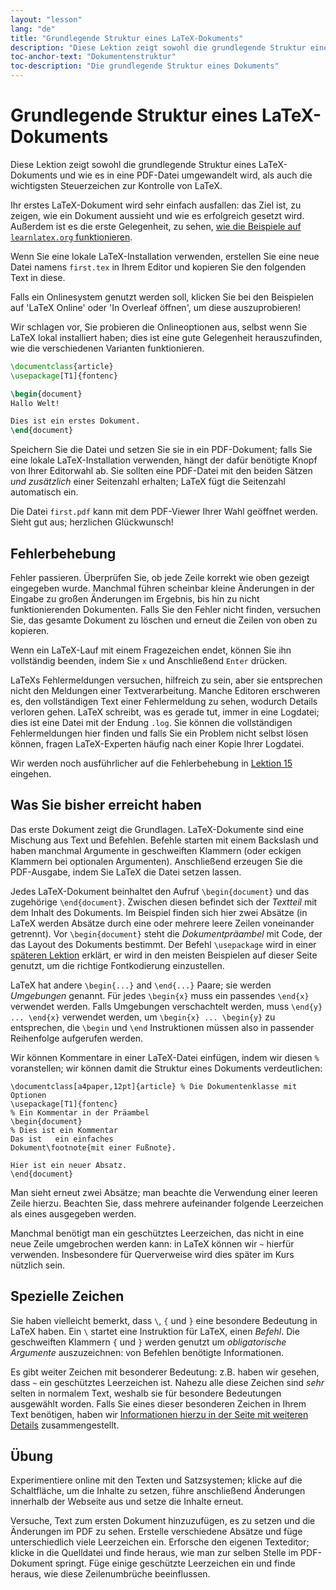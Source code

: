 ```yaml
---
layout: "lesson"
lang: "de"
title: "Grundlegende Struktur eines LaTeX-Dokuments"
description: "Diese Lektion zeigt sowohl die grundlegende Struktur eines LaTeX-Dokuments und wie es in eine PDF-Datei umgewandelt wird, als auch die wichtigsten Steuerzeichen zur Kontrolle von LaTeX."
toc-anchor-text: "Dokumentenstruktur"
toc-description: "Die grundlegende Struktur eines Dokuments"
---
```


# Grundlegende Struktur eines LaTeX-Dokuments

<span
  class="summary">Diese Lektion zeigt sowohl die grundlegende Struktur eines LaTeX-Dokuments und wie es in eine PDF-Datei umgewandelt wird, als auch die wichtigsten Steuerzeichen zur Kontrolle von LaTeX.</span>

Ihr erstes LaTeX-Dokument wird sehr einfach ausfallen: das Ziel ist, zu zeigen,
wie ein Dokument aussieht und wie es erfolgreich gesetzt wird. Außerdem ist es
die erste Gelegenheit, zu sehen, [wie die Beispiele auf `learnlatex.org`
funktionieren](help).

Wenn Sie eine lokale LaTeX-Installation verwenden, erstellen Sie eine neue Datei
namens `first.tex` in Ihrem Editor und kopieren Sie den folgenden Text in diese.

Falls ein Onlinesystem genutzt werden soll, klicken Sie  bei den Beispielen auf
'LaTeX Online' oder 'In Overleaf öffnen', um diese auszuprobieren!

<p
  class="hint">Wir schlagen vor, Sie probieren die Onlineoptionen aus, selbst wenn Sie LaTeX lokal installiert haben; dies ist eine gute Gelegenheit herauszufinden, wie die verschiedenen Varianten funktionieren.</p>

```latex
\documentclass{article}
\usepackage[T1]{fontenc}

\begin{document}
Hallo Welt!

Dies ist ein erstes Dokument.
\end{document}
```

Speichern Sie die Datei und setzen Sie sie in ein PDF-Dokument; falls Sie eine
lokale LaTeX-Installation verwenden, hängt der dafür benötigte Knopf von Ihrer
Editorwahl ab. Sie sollten eine PDF-Datei mit den beiden Sätzen _und zusätzlich_
einer Seitenzahl erhalten; LaTeX fügt die Seitenzahl automatisch ein.

Die Datei `first.pdf` kann mit dem PDF-Viewer Ihrer Wahl geöffnet werden. Sieht
gut aus; herzlichen Glückwunsch!

## Fehlerbehebung

Fehler passieren.
Überprüfen Sie, ob jede Zeile korrekt wie oben gezeigt eingegeben wurde.
Manchmal führen scheinbar kleine Änderungen in der Eingabe zu großen Änderungen
im Ergebnis, bis hin zu nicht funktionierenden Dokumenten.
Falls Sie den Fehler nicht finden, versuchen Sie, das gesamte Dokument zu
löschen und erneut die Zeilen von oben zu kopieren.

Wenn ein LaTeX-Lauf mit einem Fragezeichen endet, können Sie ihn vollständig
beenden, indem Sie `x` und Anschließend `Enter` drücken.

LaTeXs Fehlermeldungen versuchen, hilfreich zu sein, aber sie entsprechen nicht
den Meldungen einer Textverarbeitung. Manche Editoren erschweren es, den
vollständigen Text einer Fehlermeldung zu sehen, wodurch Details verloren gehen.
LaTeX schreibt, was es gerade tut, immer in eine Logdatei; dies ist eine Datei
mit der Endung `.log`. Sie können die vollständigen Fehlermeldungen hier finden
und falls Sie ein Problem nicht selbst lösen können, fragen LaTeX-Experten
häufig nach einer Kopie Ihrer Logdatei.

<p
  class="hint">Wir werden noch ausführlicher auf die Fehlerbehebung in <a
  href="./lesson-15">Lektion 15</a> eingehen.</p>

## Was Sie bisher erreicht haben

Das erste Dokument zeigt die Grundlagen.
LaTeX-Dokumente sind eine Mischung aus Text und Befehlen.
Befehle starten mit einem Backslash
und haben manchmal Argumente in geschweiften Klammern
(oder eckigen Klammern bei optionalen Argumenten).
Anschließend erzeugen Sie die PDF-Ausgabe, indem Sie LaTeX die Datei setzen
lassen.

Jedes LaTeX-Dokument beinhaltet den Aufruf `\begin{document}` und das zugehörige
`\end{document}`.
Zwischen diesen befindet sich der _Textteil_ mit dem Inhalt des Dokuments.
Im Beispiel finden sich hier zwei Absätze (in LaTeX werden Absätze durch eine
oder mehrere leere Zeilen voneinander getrennt).
Vor `\begin{document}` steht die _Dokumentpräambel_
mit Code, der das Layout des Dokuments bestimmt.
Der Befehl `\usepackage` wird in einer [späteren Lektion](lesson-06) erklärt, er
wird in den meisten Beispielen auf dieser Seite genutzt, um die richtige
Fontkodierung einzustellen.

LaTeX hat andere `\begin{...}` and `\end{...}` Paare; sie werden _Umgebungen_
genannt.
Für jedes `\begin{x}` muss ein passendes `\end{x}` verwendet werden. Falls
Umgebungen verschachtelt werden, muss `\end{y} ... \end{x}` verwendet werden, um
`\begin{x} ... \begin{y}` zu entsprechen, die `\begin` und `\end` Instruktionen
müssen also in passender Reihenfolge aufgerufen werden.

Wir können Kommentare in einer LaTeX-Datei einfügen, indem wir diesen `%`
voranstellen; wir können damit die Struktur eines Dokuments verdeutlichen:

```
\documentclass[a4paper,12pt]{article} % Die Dokumentenklasse mit Optionen
\usepackage[T1]{fontenc}
% Ein Kommentar in der Präambel
\begin{document}
% Dies ist ein Kommentar
Das ist   ein einfaches
Dokument\footnote{mit einer Fußnote}.

Hier ist ein neuer Absatz.
\end{document}
```

Man sieht erneut zwei Absätze; man beachte die Verwendung einer leeren Zeile
hierzu. Beachten Sie, dass mehrere aufeinander folgende Leerzeichen als eines
ausgegeben werden.

Manchmal benötigt man ein geschütztes Leerzeichen, das nicht in eine neue Zeile
umgebrochen werden kann: in LaTeX können wir `~` hierfür verwenden. Insbesondere
für Querverweise wird dies später im Kurs nützlich sein.

## Spezielle Zeichen

Sie haben vielleicht bemerkt, dass ``\``, `{` und `}` eine besondere Bedeutung
in LaTeX haben. Ein ``\`` startet eine Instruktion für LaTeX, einen _Befehl_.
Die geschweiften Klammern `{` und `}` werden genutzt um _obligatorische
Argumente_ auszuzeichnen: von Befehlen benötigte Informationen.

Es gibt weiter Zeichen mit besonderer Bedeutung: z.B. haben wir gesehen, dass
`~` ein geschütztes Leerzeichen ist. Nahezu alle diese Zeichen sind _sehr_
selten in normalem Text, weshalb sie für besondere Bedeutungen ausgewählt
worden. Falls Sie eines dieser besonderen Zeichen in Ihrem Text benötigen, haben
wir [Informationen hierzu in der Seite mit weiteren Details](more-03)
zusammengestellt.

## Übung

Experimentiere online mit den Texten und Satzsystemen; klicke auf die
Schaltfläche, um die Inhalte zu setzen, führe anschließend Änderungen innerhalb
der Webseite aus und setze die Inhalte erneut.

Versuche, Text zum ersten Dokument hinzuzufügen, es zu setzen und die Änderungen
im PDF zu sehen. Erstelle verschiedene Absätze und füge unterschiedlich viele
Leerzeichen ein. Erforsche den eigenen Texteditor; klicke in die Quelldatei und
finde heraus, wie man zur selben Stelle im PDF-Dokument springt. Füge einige
geschützte Leerzeichen ein und finde heraus, wie diese Zeilenumbrüche
beeinflussen.
